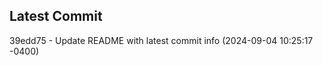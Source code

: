 
## Latest Commit
39edd75 - Update README with latest commit info (2024-09-04 10:25:17 -0400) <Yunxi-Zhou>
